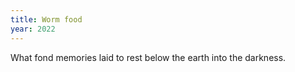 ```yaml
---
title: Worm food
year: 2022
---
```

What fond memories
laid to rest below the earth
into the darkness.
